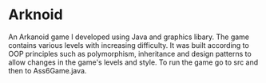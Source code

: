 # Arknoid
An Arkanoid game I developed using Java and graphics libary. The game contains various levels with increasing difficulty. It was built according to OOP principles such as polymorphism, inheritance and design patterns to allow changes in the game's levels and style.
To run the game go to src and then to Ass6Game.java.
